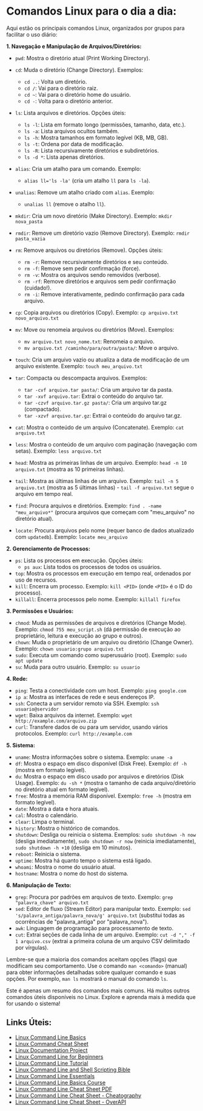 # Comandos Linux para o dia a dia:

Aqui estão os principais comandos Linux, organizados por grupos para facilitar o uso diário:

**1. Navegação e Manipulação de Arquivos/Diretórios:**

* `pwd`: Mostra o diretório atual (Print Working Directory).
* `cd`: Muda o diretório (Change Directory). Exemplos:
    * `cd ..`: Volta um diretório.
    * `cd /`: Vai para o diretório raiz.
    * `cd ~`: Vai para o diretório home do usuário.
    * `cd -`: Volta para o diretório anterior.
* `ls`: Lista arquivos e diretórios. Opções úteis:
    * `ls -l`: Lista em formato longo (permissões, tamanho, data, etc.).
    * `ls -a`: Lista arquivos ocultos também.
    * `ls -h`: Mostra tamanhos em formato legível (KB, MB, GB).
    * `ls -t`: Ordena por data de modificação.
    * `ls -R`: Lista recursivamente diretórios e subdiretórios.
    * `ls -d *`: Lista apenas diretórios.
* `alias`: Cria um atalho para um comando. Exemplo: 
    * `alias ll='ls -la'` (cria um atalho `ll` para `ls -la`).
* `unalias`: Remove um atalho criado com `alias`. Exemplo: 
    * `unalias ll` (remove o atalho `ll`).
* `mkdir`: Cria um novo diretório (Make Directory). Exemplo: `mkdir nova_pasta`
* `rmdir`: Remove um diretório vazio (Remove Directory). Exemplo: `rmdir pasta_vazia`
* `rm`: Remove arquivos ou diretórios (Remove). Opções úteis:
    * `rm -r`: Remove recursivamente diretórios e seu conteúdo.
    * `rm -f`: Remove sem pedir confirmação (force).
    * `rm -v`: Mostra os arquivos sendo removidos (verbose).
    * `rm -rf`: Remove diretórios e arquivos sem pedir confirmação (cuidado!).
    * `rm -i`: Remove interativamente, pedindo confirmação para cada arquivo.
* `cp`: Copia arquivos ou diretórios (Copy). Exemplo: `cp arquivo.txt novo_arquivo.txt`
* `mv`: Move ou renomeia arquivos ou diretórios (Move). Exemplos:
    * `mv arquivo.txt novo_nome.txt`: Renomeia o arquivo.
    * `mv arquivo.txt /caminho/para/outra/pasta/`: Move o arquivo.
* `touch`: Cria um arquivo vazio ou atualiza a data de modificação de um arquivo existente. Exemplo: `touch meu_arquivo.txt`

* `tar`: Compacta ou descompacta arquivos. Exemplos:
    * `tar -cvf arquivo.tar pasta/`: Cria um arquivo tar da pasta.
    * `tar -xvf arquivo.tar`: Extrai o conteúdo do arquivo tar.
    * `tar -czvf arquivo.tar.gz pasta/`: Cria um arquivo tar.gz (compactado).
    * `tar -xzvf arquivo.tar.gz`: Extrai o conteúdo do arquivo tar.gz.
* `cat`: Mostra o conteúdo de um arquivo (Concatenate). Exemplo: `cat arquivo.txt`
* `less`: Mostra o conteúdo de um arquivo com paginação (navegação com setas). Exemplo: `less arquivo.txt`
* `head`: Mostra as primeiras linhas de um arquivo. Exemplo: `head -n 10 arquivo.txt` (mostra as 10 primeiras linhas).
* `tail`: Mostra as últimas linhas de um arquivo. Exemplo: `tail -n 5 arquivo.txt` (mostra as 5 últimas linhas) - `tail -f arquivo.txt` segue o arquivo em tempo real.
* `find`: Procura arquivos e diretórios.  Exemplo: `find . -name "meu_arquivo*"` (procura arquivos que começam com "meu_arquivo" no diretório atual).
* `locate`: Procura arquivos pelo nome (requer banco de dados atualizado com `updatedb`). Exemplo: `locate meu_arquivo`

**2. Gerenciamento de Processos:**

* `ps`: Lista os processos em execução. Opções úteis:
    * `ps aux`: Lista todos os processos de todos os usuários.
* `top`: Mostra os processos em execução em tempo real, ordenados por uso de recursos.
* `kill`: Encerra um processo. Exemplo: `kill <PID>` (onde `<PID>` é o ID do processo).
* `killall`: Encerra processos pelo nome. Exemplo: `killall firefox`

**3. Permissões e Usuários:**

* `chmod`: Muda as permissões de arquivos e diretórios (Change Mode). Exemplo: `chmod 755 meu_script.sh` (dá permissão de execução ao proprietário, leitura e execução ao grupo e outros).
* `chown`: Muda o proprietário de um arquivo ou diretório (Change Owner). Exemplo: `chown usuario:grupo arquivo.txt`
* `sudo`: Executa um comando como superusuário (root). Exemplo: `sudo apt update`
* `su`: Muda para outro usuário. Exemplo: `su usuario`

**4. Rede:**

* `ping`: Testa a conectividade com um host. Exemplo: `ping google.com`
* `ip a`: Mostra as interfaces de rede e seus endereços IP.
* `ssh`: Conecta a um servidor remoto via SSH. Exemplo: `ssh usuario@servidor`
* `wget`: Baixa arquivos da internet. Exemplo: `wget http://example.com/arquivo.zip`
* `curl`: Transfere dados de ou para um servidor, usando vários protocolos. Exemplo: `curl http://example.com`

**5. Sistema:**

* `uname`: Mostra informações sobre o sistema. Exemplo: `uname -a`
* `df`: Mostra o espaço em disco disponível (Disk Free). Exemplo: `df -h` (mostra em formato legível).
* `du`: Mostra o espaço em disco usado por arquivos e diretórios (Disk Usage). Exemplo: `du -sh *` (mostra o tamanho de cada arquivo/diretório no diretório atual em formato legível).
* `free`: Mostra a memória RAM disponível. Exemplo: `free -h` (mostra em formato legível).
* `date`: Mostra a data e hora atuais.
* `cal`: Mostra o calendário.
* `clear`: Limpa o terminal.
* `history`: Mostra o histórico de comandos.
* `shutdown`: Desliga ou reinicia o sistema.  Exemplos:  `sudo shutdown -h now` (desliga imediatamente), `sudo shutdown -r now` (reinicia imediatamente), `sudo shutdown -h +10` (desliga em 10 minutos).
* `reboot`: Reinicia o sistema.
* `uptime`: Mostra há quanto tempo o sistema está ligado.
* `whoami`: Mostra o nome do usuário atual.
* `hostname`: Mostra o nome do host do sistema.



**6. Manipulação de Texto:**

* `grep`: Procura por padrões em arquivos de texto. Exemplo: `grep "palavra_chave" arquivo.txt`
* `sed`: Editor de fluxo (Stream Editor) para manipular texto. Exemplo: `sed 's/palavra_antiga/palavra_nova/g' arquivo.txt` (substitui todas as ocorrências de "palavra_antiga" por "palavra_nova").
* `awk`: Linguagem de programação para processamento de texto.
* `cut`: Extrai seções de cada linha de um arquivo. Exemplo: `cut -d "," -f 1 arquivo.csv` (extrai a primeira coluna de um arquivo CSV delimitado por vírgulas).


Lembre-se que a maioria dos comandos aceitam opções (flags) que modificam seu comportamento. Use o comando `man <comando>` (manual) para obter informações detalhadas sobre qualquer comando e suas opções. Por exemplo, `man ls` mostrará o manual do comando `ls`.


Este é apenas um resumo dos comandos mais comuns.  Há muitos outros comandos úteis disponíveis no Linux.  Explore e aprenda mais à medida que for usando o sistema!

## Links Úteis:
* [Linux Command Line Basics](https://linuxjourney.com/)
* [Linux Command Cheat Sheet](https://www.cheatography.com/davechild/cheat-sheets/linux-command-line-cheat-sheet/)
* [Linux Documentation Project](https://www.tldp.org/)
* [Linux Command Line for Beginners](https://www.codecademy.com/learn/learn-the-command-line)
* [Linux Command Line Tutorial](https://ryanstutorials.net/linuxtutorial/)
* [Linux Command Line and Shell Scripting Bible](https://www.amazon.com/Linux-Command-Line-Shell-Scripting/dp/1119471628)
* [Linux Command Line Essentials](https://www.udemy.com/course/linux-command-line-essentials/)
* [Linux Command Line Basics Course](https://www.edx.org/course/linux-command-line-basics)
* [Linux Command Line Cheat Sheet PDF](https://www.linuxtrainingacademy.com/linux-command-line-cheat-sheet/)
* [Linux Command Line Cheat Sheet - Cheatography](https://cheatography.com/davechild/cheat-sheets/linux-command-line-cheat-sheet/)
* [Linux Command Line Cheat Sheet - OverAPI](https://overapi.com/linux)